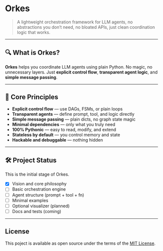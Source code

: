 # Orkes

> A lightweight orchestration framework for LLM agents, no abstractions you don’t need, no bloated APIs, just clean coordination logic that works.

---

## 🔍 What is Orkes?

**Orkes** helps you coordinate LLM agents using plain Python.
No magic, no unnecessary layers. Just **explicit control flow**, **transparent agent logic**, and **simple message passing**.

---

## 🔹 Core Principles

* **Explicit control flow** — use DAGs, FSMs, or plain loops
* **Transparent agents** — define prompt, tool, and logic directly
* **Simple message passing** — plain dicts, no graph state magic
* **Minimal dependencies** — only what you truly need
* **100% Pythonic** — easy to read, modify, and extend
* **Stateless by default** — you control memory and state
* **Hackable and debuggable** — nothing hidden

---

## 🛠️ Project Status

This is the initial stage of Orkes.

* [x] Vision and core philosophy
* [ ] Basic orchestration engine
* [ ] Agent structure (prompt + tool + fn)
* [ ] Minimal examples
* [ ] Optional visualizer (planned)
* [ ] Docs and tests (coming)

---

## License

This poject is available as open source under the terms of the [MIT License](https://github.com/hfahrudin/orkes/blob/main/LICENSE).

